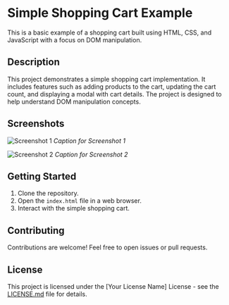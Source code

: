 # Simple Shopping Cart Example

This is a basic example of a shopping cart built using HTML, CSS, and JavaScript with a focus on DOM manipulation.

## Description

This project demonstrates a simple shopping cart implementation. It includes features such as adding products to the cart, updating the cart count, and displaying a modal with cart details. The project is designed to help understand DOM manipulation concepts.

## Screenshots

![Screenshot 1](https://s8.uupload.ir/files/screen_shot_1402-11-14_at_15.03.00_zi57.png)
*Caption for Screenshot 1*

![Screenshot 2](https://s8.uupload.ir/files/screen_shot_1402-11-14_at_15.03.11_xpoh.png)
*Caption for Screenshot 2*

## Getting Started

1. Clone the repository.
2. Open the `index.html` file in a web browser.
3. Interact with the simple shopping cart.

## Contributing

Contributions are welcome! Feel free to open issues or pull requests.

## License

This project is licensed under the [Your License Name] License - see the [LICENSE.md](LICENSE.md) file for details.
